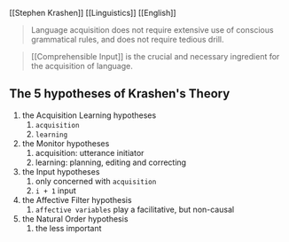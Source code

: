 [[Stephen Krashen]]
[[Linguistics]]
[[English]]

>Language acquisition does not require extensive use of conscious grammatical rules, and does not require tedious drill.

>[[Comprehensible Input]] is the crucial and necessary ingredient for the acquisition of language.

## The 5 hypotheses of Krashen's Theory
1. the Acquisition Learning hypotheses
	1. `acquisition`
	2. `learning`
2. the Monitor hypotheses
	1. acquisition: utterance initiator
	2. learning: planning, editing and correcting
3. the Input hypotheses
	1. only concerned with `acquisition`
	2. `i + 1` input
4. the Affective Filter hypothesis
	1. `affective variables` play a facilitative, but non-causal
5. the Natural Order hypothesis
	1. the less important



